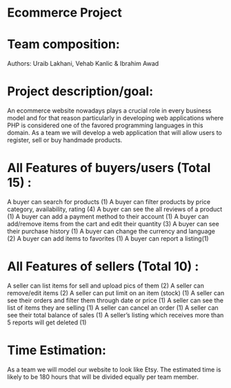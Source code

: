 # Ecommerce Project



# Team composition: 
Authors: Uraib Lakhani, Vehab Kanlic & Ibrahim Awad

# Project description/goal:
An ecommerce website nowadays plays a crucial role in every business model and for that reason particularly in developing web applications where PHP is considered one of the favored programming languages in this domain. As a team we will develop a web application that will allow users to register, sell or buy handmade products. 





# All Features of buyers/users (Total 15) :
 
A buyer can search for products (1)
A buyer can filter products by price category, availability, rating (4)
A buyer can see the all reviews of a product (1)
A buyer can add a payment method to their account (1)
A buyer can add/remove items from the cart and edit their quantity (3)
A buyer can see their purchase history (1)
A buyer can change the currency and language (2)
A  buyer can add items to favorites (1)
A buyer can report a listing(1)



# All Features of sellers (Total 10) :
 
  A seller can list items for sell and upload pics of them (2)
  A seller can remove/edit items  (2)
  A seller can put limit on an item (stock) (1)
  A seller can see their orders and filter them through date or price (1)
  A seller can see the list of items they are selling (1)
  A seller can cancel an order (1)
  A seller can see their total balance of sales (1) 
  A seller’s listing which receives more than 5 reports will get deleted (1)


# Time Estimation:
As a team we will model our website to look like Etsy. The estimated time is likely to be 180 hours that will be divided equally per team member. 







